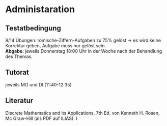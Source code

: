 # Administaration

## Testatbedingung

9/14 Übungen: römische-Ziffern-Aufgaben zu 75% gelöst -> es wird keine Korrektur geben, Aufgabe muss nur gelöst sein.  
**Abgabe:** jeweils Donnerstag 18:00 Uhr in der Woche nach der Behandlung des Themas.

## Tutorat

jeweils MO und DI (11:40-12:35)

## Literatur

Discrete Mathematics and its Applications, 7th Ed. von Kenneth H. Rosen, Mc Graw-Hill (als PDF auf ILIAS). I

